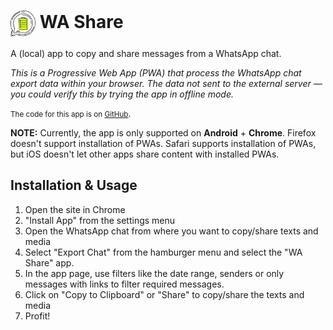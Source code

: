 # <img src="/logo.png" width="40px" style="vertical-align: middle;"/>  WA Share

A (local) app to copy and share messages from a WhatsApp chat.

<div id="instructions">

*This is a Progressive Web App (PWA) that process the WhatsApp chat export data
within your browser. The data not sent to the external server — you could
verify this by trying the app in offline mode.*

<small>The code for this app is on <a href="https://github.com/punchagan/wa-share">GitHub</a></small>.

**NOTE:** Currently, the app is only supported on **Android** +
**Chrome**. Firefox doesn't support installation of PWAs. Safari supports
installation of PWAs, but iOS doesn't let other apps share content with
installed PWAs.

## Installation & Usage

1. Open the site in Chrome
1. "Install App" from the settings menu
1. Open the WhatsApp chat from where you want to copy/share texts and media
1. Select "Export Chat" from the hamburger menu and select the "WA Share" app.
1. In the app page, use filters like the date range, senders or only messages
   with links to filter required messages.
1. Click on "Copy to Clipboard" or "Share" to copy/share the texts and media
1. Profit!

</div>
